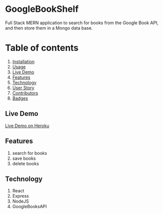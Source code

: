 
# GoogleBookShelf
Full Stack MERN application to search for books from the Google Book API, and then store them in a Mongo data base.


# Table of contents
1. [Installation](#Installation)
2. [Usage](#Usage)
3. [Live Demo](#Live_Demo)
4. [Features](#Features)
5. [Technology](#Technology)
6. [User Story](#User_Story)
7. [Contributors](#Contributors)
8. [Badges](#Badges)

<a name="Live_Demo"></a>
## Live Demo
<a href="https://bookstore-hub.herokuapp.com/">Live Demo on Heroku</a>

<a name="Features"></a>
## Features
1. search for books
2. save books
3. delete books

<a name="Technology"></a>
## Technology
1.  React
1.  Express
2.  NodeJS
3.  GoogleBooksAPI

